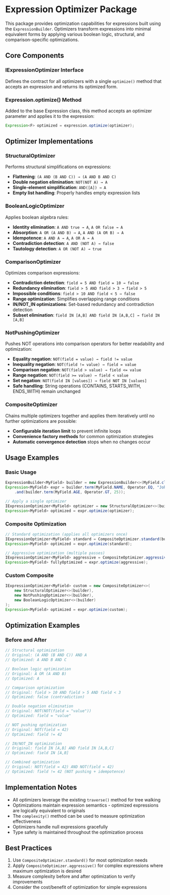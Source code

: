 # Expression Optimizer Package

This package provides optimization capabilities for expressions built using the `ExpressionBuilder`. Optimizers transform expressions into minimal equivalent forms by applying various boolean logic, structural, and comparison-specific optimizations.

## Core Components

### IExpressionOptimizer Interface
Defines the contract for all optimizers with a single `optimize()` method that accepts an expression and returns its optimized form.

### Expression.optimize() Method
Added to the base Expression class, this method accepts an optimizer parameter and applies it to the expression:
```java
Expression<F> optimized = expression.optimize(optimizer);
```

## Optimizer Implementations

### StructuralOptimizer
Performs structural simplifications on expressions:
- **Flattening**: `(A AND (B AND C)) → (A AND B AND C)`
- **Double negation elimination**: `NOT(NOT A) → A`
- **Single-element simplification**: `AND([A]) → A`
- **Empty list handling**: Properly handles empty expression lists

### BooleanLogicOptimizer
Applies boolean algebra rules:
- **Identity elimination**: `A AND true → A`, `A OR false → A`
- **Absorption**: `A OR (A AND B) → A`, `A AND (A OR B) → A`
- **Idempotence**: `A AND A → A`, `A OR A → A`
- **Contradiction detection**: `A AND (NOT A) → false`
- **Tautology detection**: `A OR (NOT A) → true`

### ComparisonOptimizer
Optimizes comparison expressions:
- **Contradiction detection**: `field = 5 AND field = 10 → false`
- **Redundancy elimination**: `field > 5 AND field > 3 → field > 5`
- **Impossible conditions**: `field > 10 AND field < 5 → false`
- **Range optimization**: Simplifies overlapping range conditions
- **IN/NOT_IN optimizations**: Set-based redundancy and contradiction detection
- **Subset elimination**: `field IN [A,B] AND field IN [A,B,C] → field IN [A,B]`

### NotPushingOptimizer
Pushes NOT operations into comparison operators for better readability and optimization:
- **Equality negation**: `NOT(field = value) → field != value`
- **Inequality negation**: `NOT(field != value) → field = value`
- **Comparison negation**: `NOT(field > value) → field <= value`
- **Range negation**: `NOT(field >= value) → field < value`
- **Set negation**: `NOT(field IN [values]) → field NOT IN [values]`
- **Safe handling**: String operations (CONTAINS, STARTS_WITH, ENDS_WITH) remain unchanged

### CompositeOptimizer
Chains multiple optimizers together and applies them iteratively until no further optimizations are possible:
- **Configurable iteration limit** to prevent infinite loops
- **Convenience factory methods** for common optimization strategies
- **Automatic convergence detection** stops when no changes occur

## Usage Examples

### Basic Usage
```java
ExpressionBuilder<MyField> builder = new ExpressionBuilder<>(MyField.class);
Expression<MyField> expr = builder.term(MyField.NAME, Operator.EQ, "John")
    .and(builder.term(MyField.AGE, Operator.GT, 25));

// Apply a single optimizer
IExpressionOptimizer<MyField> optimizer = new StructuralOptimizer<>(builder);
Expression<MyField> optimized = expr.optimize(optimizer);
```

### Composite Optimization
```java
// Standard optimization (applies all optimizers once)
IExpressionOptimizer<MyField> standard = CompositeOptimizer.standard(builder);
Expression<MyField> optimized = expr.optimize(standard);

// Aggressive optimization (multiple passes)
IExpressionOptimizer<MyField> aggressive = CompositeOptimizer.aggressive(builder);
Expression<MyField> fullyOptimized = expr.optimize(aggressive);
```

### Custom Composite
```java
IExpressionOptimizer<MyField> custom = new CompositeOptimizer<>(
    new StructuralOptimizer<>(builder),
    new NotPushingOptimizer<>(builder),
    new BooleanLogicOptimizer<>(builder)
);
Expression<MyField> optimized = expr.optimize(custom);
```

## Optimization Examples

### Before and After
```java
// Structural optimization
// Original: (A AND (B AND C)) AND A
// Optimized: A AND B AND C

// Boolean logic optimization  
// Original: A OR (A AND B)
// Optimized: A

// Comparison optimization
// Original: field > 10 AND field > 5 AND field < 3
// Optimized: false (contradiction)

// Double negation elimination
// Original: NOT(NOT(field = "value"))
// Optimized: field = "value"

// NOT pushing optimization
// Original: NOT(field = 42)
// Optimized: field != 42

// IN/NOT_IN optimization
// Original: field IN [A,B] AND field IN [A,B,C]  
// Optimized: field IN [A,B]

// Combined optimization
// Original: NOT(field = 42) AND NOT(field = 42)
// Optimized: field != 42 (NOT pushing + idempotence)
```

## Implementation Notes

- All optimizers leverage the existing `traverse()` method for tree walking
- Optimizations maintain expression semantics - optimized expressions are logically equivalent to originals
- The `complexity()` method can be used to measure optimization effectiveness
- Optimizers handle null expressions gracefully
- Type safety is maintained throughout the optimization process

## Best Practices

1. Use `CompositeOptimizer.standard()` for most optimization needs
2. Apply `CompositeOptimizer.aggressive()` for complex expressions where maximum optimization is desired
3. Measure complexity before and after optimization to verify improvements
4. Consider the cost/benefit of optimization for simple expressions